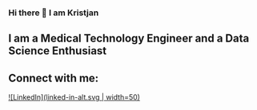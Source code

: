 ### Hi there 👋 I am Kristjan

<!--
**chrissMD/chrissMD** is a ✨ _special_ ✨ repository because its `README.md` (this file) appears on your GitHub profile.

Here are some ideas to get you started:

- 🔭 I’m currently working on ...
- 🌱 I’m currently learning Data Science
- 👯 I’m looking to collaborate on ...
- 🤔 I’m looking for help with ...
- 💬 Ask me about ...
- 📫 How to reach me: ...
- 😄 Pronouns: ...
- ⚡ Fun fact: ...
-->
## I am a Medical Technology Engineer and a Data Science Enthusiast
## Connect with me:
[![LinkedIn](linked-in-alt.svg | width=50)](https://www.linkedin.com/in/kristjanqarri/)



